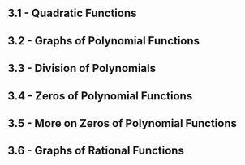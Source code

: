 ## 3.1 - Quadratic Functions	

## 3.2 - Graphs of Polynomial Functions	

## 3.3 - Division of Polynomials	

## 3.4 - Zeros of Polynomial Functions	

## 3.5 - More on Zeros of Polynomial Functions	

## 3.6 - Graphs of Rational Functions	